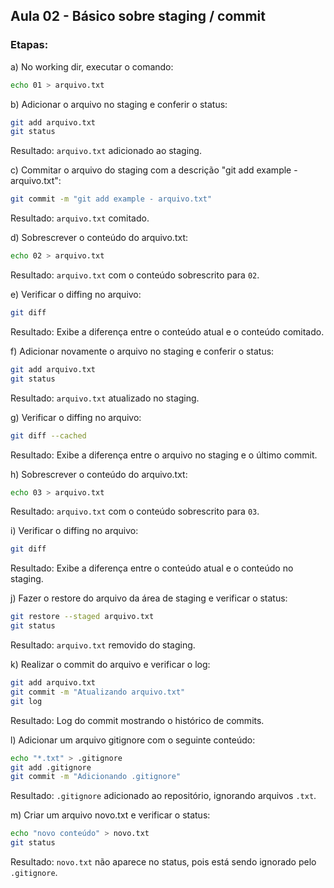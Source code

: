 
## Aula 02 - Básico sobre staging / commit

### Etapas:

a) No working dir, executar o comando:
```bash
echo 01 > arquivo.txt
```

b) Adicionar o arquivo no staging e conferir o status:
```bash
git add arquivo.txt
git status
```
Resultado: `arquivo.txt` adicionado ao staging.

c) Commitar o arquivo do staging com a descrição "git add example - arquivo.txt":
```bash
git commit -m "git add example - arquivo.txt"
```
Resultado: `arquivo.txt` comitado.

d) Sobrescrever o conteúdo do arquivo.txt:
```bash
echo 02 > arquivo.txt
```
Resultado: `arquivo.txt` com o conteúdo sobrescrito para `02`.

e) Verificar o diffing no arquivo:
```bash
git diff
```
Resultado: Exibe a diferença entre o conteúdo atual e o conteúdo comitado.

f) Adicionar novamente o arquivo no staging e conferir o status:
```bash
git add arquivo.txt
git status
```
Resultado: `arquivo.txt` atualizado no staging.

g) Verificar o diffing no arquivo:
```bash
git diff --cached
```
Resultado: Exibe a diferença entre o arquivo no staging e o último commit.

h) Sobrescrever o conteúdo do arquivo.txt:
```bash
echo 03 > arquivo.txt
```
Resultado: `arquivo.txt` com o conteúdo sobrescrito para `03`.

i) Verificar o diffing no arquivo:
```bash
git diff
```
Resultado: Exibe a diferença entre o conteúdo atual e o conteúdo no staging.

j) Fazer o restore do arquivo da área de staging e verificar o status:
```bash
git restore --staged arquivo.txt
git status
```
Resultado: `arquivo.txt` removido do staging.

k) Realizar o commit do arquivo e verificar o log:
```bash
git add arquivo.txt
git commit -m "Atualizando arquivo.txt"
git log
```
Resultado: Log do commit mostrando o histórico de commits.

l) Adicionar um arquivo gitignore com o seguinte conteúdo:
```bash
echo "*.txt" > .gitignore
git add .gitignore
git commit -m "Adicionando .gitignore"
```
Resultado: `.gitignore` adicionado ao repositório, ignorando arquivos `.txt`.

m) Criar um arquivo novo.txt e verificar o status:
```bash
echo "novo conteúdo" > novo.txt
git status
```
Resultado: `novo.txt` não aparece no status, pois está sendo ignorado pelo `.gitignore`.
```
